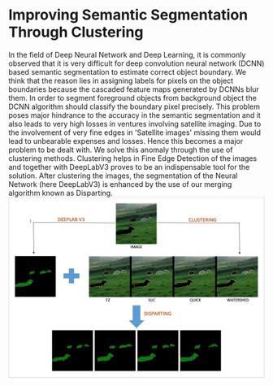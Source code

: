# Improving Semantic Segmentation Through Clustering
In the field of Deep Neural Network and Deep Learning, it is commonly observed that it is very difficult for deep convolution neural network (DCNN) based semantic segmentation to estimate correct object boundary. We think that the reason lies in assigning labels for pixels on the object boundaries because the cascaded feature maps generated by DCNNs blur them. In order to segment foreground objects from background object the DCNN algorithm should classify the boundary pixel precisely.
This problem poses major hindrance to the accuracy in the semantic segmentation and it also leads to very high losses in ventures involving satellite imaging. Due to the involvement of very fine edges in 'Satellite images' missing them would lead to unbearable expenses and losses. Hence this becomes a major problem to be dealt with.
We solve this anomaly through the use of clustering methods. Clustering helps in Fine Edge Detection of the images and together with DeepLabV3 proves to be an indispensable tool for the solution.
After clustering the images, the segmentation of the Neural Network (here DeepLabV3) is enhanced by the use of our merging algorithm known as Disparting.
![Our overall pipeline](https://github.com/CYBORG-NIT-ROURKELA/Improving_Semantic_segmentation/blob/master/Result_Images/Flowchart.PNG)
